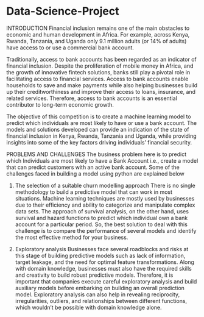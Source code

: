 # Data-Science-Project

INTRODUCTION 
Financial inclusion remains one of the main obstacles to economic and human development in Africa. For example, across Kenya, Rwanda, Tanzania, and Uganda only 9.1 million adults (or 14% of adults) have access to or use a commercial bank account. 
 
Traditionally, access to bank accounts has been regarded as an indicator of financial inclusion. Despite the proliferation of mobile money in Africa, and the growth of innovative fintech solutions, banks still play a pivotal role in facilitating access to financial services. Access to bank accounts enable households to save and make payments while also helping businesses build up their creditworthiness and improve their access to loans, insurance, and related services. Therefore, access to bank accounts is an essential contributor to long-term economic growth. 
 
The objective of this competition is to create a machine learning model to predict which individuals are most likely to have or use a bank account. The models and solutions developed can provide an indication of the state of financial inclusion in Kenya, Rwanda, Tanzania and Uganda, while providing insights into some of the key factors driving individuals’ financial security. 
 
PROBLEMS AND CHALLENGES 
The business problem here is to predict which Individuals are most likely to have a Bank Account i.e., create a model that can predict customers with an active bank account. Some of the challenges faced in building a model using python are explained below 
 
1. The selection of a suitable churn modelling approach 
There is no single methodology to build a predictive model that can work in most situations. Machine learning techniques are mostly used by businesses due to their efficiency and ability to categorize and manipulate complex data sets. The approach of survival analysis, on the other hand, uses survival and hazard functions to predict which individual own a bank account for a particular period. So, the best solution to deal with this challenge is to compare the performance of several models and identify the most effective method for your business. 
 
 
2. Exploratory analysis 
Businesses face several roadblocks and risks at this stage of building predictive models such as lack of information, target leakage, and the need for optimal feature transformations. Along with domain knowledge, businesses must also have the required skills and creativity to build robust predictive models.  Therefore, it is important that companies execute careful exploratory analysis and build auxiliary models before embarking on building an overall  prediction model. Exploratory analysis can also help in revealing reciprocity, irregularities, outliers, and relationships between different functions, which wouldn’t be possible with domain knowledge alone. 

